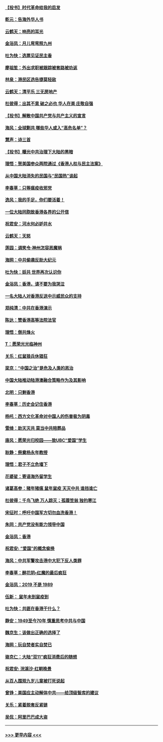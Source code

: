 #### [【投书】时代革命给我的启发](../pages/nsc993/n11684287.md?t=11281001) 
#### [乾元：告海外华人书](../pages/nsc993/n11684044.md?t=11281001) 
#### [云鹤天：响亮的耳光](../pages/nsc993/n11684254.md?t=11281001) 
#### [金浴凤：月儿弯弯照九州](../pages/nsc993/n11684231.md?t=11281001) 
#### [吐为快：选票见证民主香](../pages/nsc993/n11684206.md?t=11281001) 
#### [廖祖笙：外出求职被跟踪被套路被劝返](../pages/nsc993/n11683874.md?t=11281001) 
#### [林泉：港民区选告捷莫轻敌](../pages/nsc993/n11683930.md?t=11281001) 
#### [云鹤天：清平乐 三无房地产](../pages/nsc993/n11681521.md?t=11281001) 
#### [杜彼得：出其不意 破之必也 华人在美 庄敬自强](../pages/nsc993/n11679554.md?t=11281001) 
#### [【投书】解散中国共产党与共产主义的宣言](../pages/nsc993/n11679177.md?t=11281001) 
#### [海风：全球剿共 哪些华人或入“高危名单”？](../pages/nsc993/n11678617.md?t=11281001) 
#### [慧声：诗三首](../pages/nsc993/n11678848.md?t=11281001) 
#### [【投书】曝光中共治理下大陆的黑暗](../pages/nsc993/n11678674.md?t=11281001) 
#### [理悟：贺美国参众两院通过《香港人权与民主法案》](../pages/nsc993/n11678104.md?t=11281001) 
#### [从中国大陆消失的民国与“民国热”谈起](../pages/nsc993/n11678075.md?t=11281001) 
#### [李春草：只等瘟疫收邪党](../pages/nsc993/n11677308.md?t=11281001) 
#### [逸风：我的手足，你们要活着！](../pages/nsc993/n11676352.md?t=11281001) 
#### [一位大陆同胞致香港各界的公开信](../pages/nsc993/n11675761.md?t=11281001) 
#### [祝君安：河水何必妒井水](../pages/nsc993/n11675746.md?t=11281001) 
#### [云鹤天：天怒](../pages/nsc993/n11675718.md?t=11281001) 
#### [莲园：调笑令‧神州怎容恶魔祸](../pages/nsc993/n11675648.md?t=11281001) 
#### [海网：中共偷袭反助大纪元](../pages/nsc993/n11673515.md?t=11281001) 
#### [吐为快：妖共 世界再次认识你](../pages/nsc993/n11673506.md?t=11281001) 
#### [金浴凤：香港，请不要为我哭泣](../pages/nsc993/n11673248.md?t=11281001) 
#### [一名大陆人对香港反送中示威民众的支持](../pages/nsc993/n11672615.md?t=11281001) 
#### [郑纯清：中共在香港演示](../pages/nsc993/n11670539.md?t=11281001) 
#### [陈达：赞香港高等法院法官](../pages/nsc993/n11669542.md?t=11281001) 
#### [理悟：倒共烽火](../pages/nsc993/n11668844.md?t=11281001) 
#### [T：愿荣光光临神州](../pages/nsc993/n11668421.md?t=11281001) 
#### [关乐：红鼠狼兵休猖狂](../pages/nsc993/n11668378.md?t=11281001) 
#### [梁京：“中国之治”是危及人类的恶治](../pages/nsc993/n11668328.md?t=11281001) 
#### [中国大陆推动陆港澳融合策略作为及其影响](../pages/nsc993/n11668157.md?t=11281001) 
#### [北明：只剩香港](../pages/nsc993/n11668002.md?t=11281001) 
#### [李春草：历史会记住香港](../pages/nsc993/n11667927.md?t=11281001) 
#### [杨吒：西方文化革命对中国人的伤害极为阴毒](../pages/nsc993/n11664521.md?t=11281001) 
#### [雪绮：助天灭共 莫当中共陪葬品](../pages/nsc993/n11662650.md?t=11281001) 
#### [唐风：愿荣光归校园——致UBC“爱国”学生](../pages/nsc993/n11662194.md?t=11281001) 
#### [耿静：祭奠杨永年教授](../pages/nsc993/n11662514.md?t=11281001) 
#### [理悟：君子不立危墙下](../pages/nsc993/n11662172.md?t=11281001) 
#### [花婆娑：寄语海外留学生](../pages/nsc993/n11662121.md?t=11281001) 
#### [诸葛高参：猪年猪瘟 鼠年鼠疫 天灭中共 谁挡谁亡](../pages/nsc993/n11661980.md?t=11281001) 
#### [杜彼得：千鸟飞绝 万人踪灭；孤蓑笠翁 独钓寒江](../pages/nsc993/n11661170.md?t=11281001) 
#### [宋征时：呼吁中国军方切勿血洗香港！](../pages/nsc993/n11415318.md?t=11281001) 
#### [朱同：共产党没有能力领导中国](../pages/nsc993/n11660421.md?t=11281001) 
#### [金浴凤：香港](../pages/nsc993/n11660419.md?t=11281001) 
#### [祝君安: “爱国”的概念偷换](../pages/nsc993/n11659706.md?t=11281001) 
#### [海风：中共军警攻击港中大犯下反人类罪](../pages/nsc993/n11659632.md?t=11281001) 
#### [李春草：醉花阴•红魔的最后疯狂](../pages/nsc993/n11659287.md?t=11281001) 
#### [金浴凤：2019 不是 1989](../pages/nsc993/n11657663.md?t=11281001) 
#### [伍新： 鼠年未到鼠疫到](../pages/nsc993/n11655098.md?t=11281001) 
#### [吐为快：共匪在香港干什么？](../pages/nsc993/n11654891.md?t=11281001) 
#### [静安：1949至今70年 慎重思考中共与中国](../pages/nsc993/n11651244.md?t=11281001) 
#### [魏京生：该做出正确的选择了](../pages/nsc993/n11653084.md?t=11281001) 
#### [海网：玩自焚者实自焚已](../pages/nsc993/n11652423.md?t=11281001) 
#### [骆克仁：大陆“双11”疯狂消费后的随想](../pages/nsc993/n11652305.md?t=11281001) 
#### [祝君安: 浣溪沙·红朝晚景](../pages/nsc993/n11652258.md?t=11281001) 
#### [从百人围观九岁儿童被打死说起](../pages/nsc993/n11651030.md?t=11281001) 
#### [曾铮：美国应主动解体中共——给顶级智库的建议](../pages/nsc993/n11649888.md?t=11281001) 
#### [关乐：紧着脱套反紧链](../pages/nsc993/n11649069.md?t=11281001) 
#### [吴侃：阿里巴巴成大盗](../pages/nsc993/n11645523.md?t=11281001) 

----
#### [ >>> 更早内容 <<< ](../indexes/nsc993-earlier.md)
